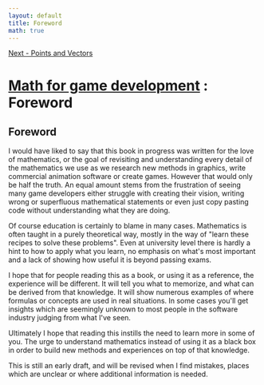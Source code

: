 ```yaml
---
layout: default
title: Foreword
math: true
---
```


[Next - Points and Vectors](1-points-and-vectors.html)

# [Math for game development](../) : Foreword

## Foreword

I would have liked to say that this book in progress was written for the love of mathematics, or the goal of revisiting and understanding every detail of the mathematics we use as we research new methods in graphics, write commercial animation software or create games. However that would only be half the truth. An equal amount stems from the frustration of seeing many game developers either struggle with creating their vision, writing wrong or superfluous mathematical statements or even just copy pasting code without understanding what they are doing.

Of course education is certainly to blame in many cases. Mathematics is often taught in a purely theoretical way, mostly in the way of "learn these recipes to solve these problems". Even at university level there is hardly a hint to how to apply what you learn, no emphasis on what's most important and a lack of showing how useful it is beyond passing exams.

I hope that for people reading this as a book, or using it as a reference, the experience will be different. It will tell you what to memorize, and what can be derived from that knowledge. It will show numerous examples of where formulas or concepts are used in real situations. In some cases you'll get insights which are seemingly unknown to most people in the software industry judging from what I've seen.

Ultimately I hope that reading this instills the need to learn more in some of you. The urge to understand mathematics instead of using it as a black box in order to build new methods and experiences on top of that knowledge.

This is still an early draft, and will be revised when I find mistakes, places which are unclear or where additional information is needed.